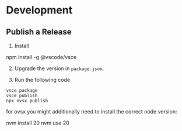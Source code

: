 # Development

## Publish a Release

1. Install

npm install -g @vscode/vsce

2. Upgrade the version in `package.json`.

3. Run the following code


```
vsce package
vsce publish
npx ovsx publish
```

for ovsx you might additionally need to install the correct node version:

nvm install 20
nvm use 20

